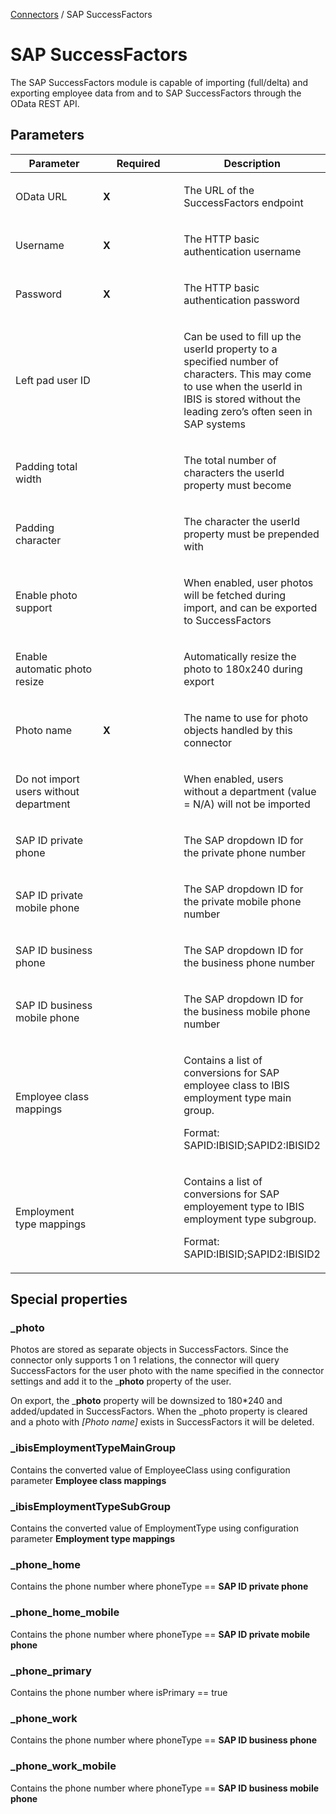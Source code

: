 <a href="javascript:void(0)" class="help-trigger"
data-helpkey="SysPage_Connector">Connectors</a> / SAP SuccessFactors

# SAP SuccessFactors

The SAP SuccessFactors module is capable of importing (full/delta) and
exporting employee data from and to SAP SuccessFactors through the OData
REST API.

## Parameters

<table class="table table-bordered">
<colgroup>
<col style="width: 33%" />
<col style="width: 33%" />
<col style="width: 33%" />
</colgroup>
<thead class="thead-light">
<tr class="header">
<th>Parameter</th>
<th class="text-center">Required</th>
<th>Description</th>
</tr>
</thead>
<tbody>
<tr class="odd">
<td><p>OData URL</p></td>
<td><p><strong>X</strong></p></td>
<td><p>The URL of the SuccessFactors endpoint</p></td>
</tr>
<tr class="even">
<td><p>Username</p></td>
<td><p><strong>X</strong></p></td>
<td><p>The HTTP basic authentication username</p></td>
</tr>
<tr class="odd">
<td><p>Password</p></td>
<td><p><strong>X</strong></p></td>
<td><p>The HTTP basic authentication password</p></td>
</tr>
<tr class="even">
<td><p>Left pad user ID</p></td>
<td><p><strong> </strong></p></td>
<td><p>Can be used to fill up the userId property to a specified number
of characters. This may come to use when the userId in IBIS is stored
without the leading zero’s often seen in SAP systems</p></td>
</tr>
<tr class="odd">
<td><p>Padding total width</p></td>
<td><p><strong> </strong></p></td>
<td><p>The total number of characters the userId property must
become</p></td>
</tr>
<tr class="even">
<td><p>Padding character</p></td>
<td><p><strong> </strong></p></td>
<td><p>The character the userId property must be prepended with</p></td>
</tr>
<tr class="odd">
<td><p>Enable photo support</p></td>
<td></td>
<td><p>When enabled, user photos will be fetched during import, and can
be exported to SuccessFactors</p></td>
</tr>
<tr class="even">
<td><p>Enable automatic photo resize</p></td>
<td></td>
<td><p>Automatically resize the photo to 180x240 during export</p></td>
</tr>
<tr class="odd">
<td><p>Photo name</p></td>
<td><p><strong>X</strong></p></td>
<td><p>The name to use for photo objects handled by this
connector</p></td>
</tr>
<tr class="even">
<td><p>Do not import users without department</p></td>
<td></td>
<td><p>When enabled, users without a department (value = N/A) will not
be imported</p></td>
</tr>
<tr class="odd">
<td><p>SAP ID private phone</p></td>
<td></td>
<td><p>The SAP dropdown ID for the private phone number</p></td>
</tr>
<tr class="even">
<td><p>SAP ID private mobile phone</p></td>
<td></td>
<td><p>The SAP dropdown ID for the private mobile phone number</p></td>
</tr>
<tr class="odd">
<td><p>SAP ID business phone</p></td>
<td></td>
<td><p>The SAP dropdown ID for the business phone number</p></td>
</tr>
<tr class="even">
<td><p>SAP ID business mobile phone</p></td>
<td></td>
<td><p>The SAP dropdown ID for the business mobile phone number</p></td>
</tr>
<tr class="odd">
<td><p>Employee class mappings</p></td>
<td></td>
<td><p>Contains a list of conversions for SAP employee class to IBIS
employment type main group.</p>
<p>Format: SAPID:IBISID;SAPID2:IBISID2</p></td>
</tr>
<tr class="even">
<td><p>Employment type mappings</p></td>
<td></td>
<td><p>Contains a list of conversions for SAP employement type to IBIS
employment type subgroup.</p>
<p>Format: SAPID:IBISID;SAPID2:IBISID2</p></td>
</tr>
</tbody>
</table>

## Special properties

### \_photo

Photos are stored as separate objects in SuccessFactors. Since the
connector only supports 1 on 1 relations, the connector will query
SuccessFactors for the user photo with the name specified in the
connector settings and add it to the \_**photo** property of the user.

On export, the \_**photo** property will be downsized to 180\*240 and
added/updated in SuccessFactors. When the \_photo property is cleared
and a photo with *\[Photo name\]* exists in SuccessFactors it will be
deleted.

### \_ibisEmploymentTypeMainGroup

Contains the converted value of EmployeeClass using configuration
parameter **Employee class mappings**

### \_ibisEmploymentTypeSubGroup

Contains the converted value of EmploymentType using configuration
parameter **Employment type mappings**

### \_phone\_home

Contains the phone number where phoneType == **SAP ID private phone**

### \_phone\_home\_mobile

Contains the phone number where phoneType == **SAP ID private mobile
phone**

### \_phone\_primary

Contains the phone number where isPrimary == true

### \_phone\_work

Contains the phone number where phoneType == **SAP ID business phone**

### \_phone\_work\_mobile

Contains the phone number where phoneType == **SAP ID business mobile
phone**
